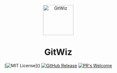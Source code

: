 <center>
<img src="https://github.com/KSSBro/gitwiz/blob/master/src/public/images/png/icon.png" height="100" alt="GitWiz">

# GitWiz
[![MIT License](https://img.shields.io/apm/l/atomic-design-ui.svg?)]() [![GitHub Release](https://img.shields.io/badge/release-v1.1-blue)]() [![PR's Welcome](https://img.shields.io/badge/PRs-welcome-brightgreen.svg?style=flat)](http://makeapullrequest.com) 
</center>
